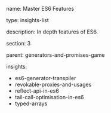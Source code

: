 name: Master ES6 Features

type: insights-list

description: In depth features of ES6.

section: 3

parent: generators-and-promises-game

insights:
  - es6-generator-transpiler
  - revokable-proxies-and-usages
  - reflect-api-in-es6
  - tail-call-optimisation-in-es6
  - typed-arrays
